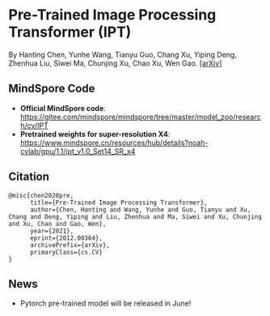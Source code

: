 # Pre-Trained Image Processing Transformer (IPT)
By Hanting Chen, Yunhe Wang, Tianyu Guo, Chang Xu, Yiping Deng, Zhenhua Liu, Siwei Ma, Chunjing Xu, Chao Xu, Wen Gao. [[arXiv]](https://arxiv.org/abs/2012.00364)

## MindSpore Code
- **Official MindSpore code**: https://gitee.com/mindspore/mindspore/tree/master/model_zoo/research/cv/IPT
- **Pretrained weights for super-resolution X4**: https://www.mindspore.cn/resources/hub/details?noah-cvlab/gpu/1.1/ipt_v1.0_Set14_SR_x4

## Citation
```
@misc{chen2020pre,
      title={Pre-Trained Image Processing Transformer}, 
      author={Chen, Hanting and Wang, Yunhe and Guo, Tianyu and Xu, Chang and Deng, Yiping and Liu, Zhenhua and Ma, Siwei and Xu, Chunjing and Xu, Chao and Gao, Wen},
      year={2021},
      eprint={2012.00364},
      archivePrefix={arXiv},
      primaryClass={cs.CV}
}
```

## News
- Pytorch pre-trained model will be released in June! 
